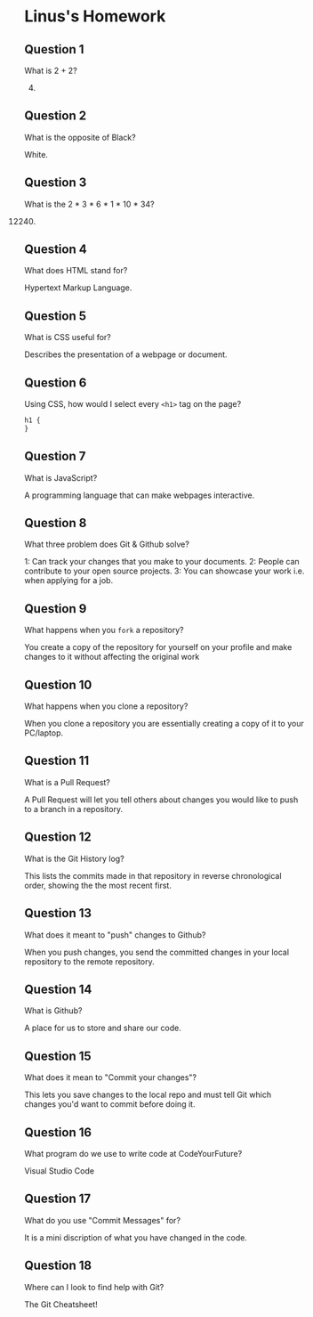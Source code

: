 # Linus's Homework

## Question 1

What is 2 + 2?

4.

## Question 2

What is the opposite of Black?

White.

## Question 3

What is the  2 * 3 * 6 * 1 * 10 * 34?

12240.

## Question 4 

What does HTML stand for?

Hypertext Markup Language.

## Question 5

What is CSS useful for?

Describes the presentation of a webpage or document.

## Question 6

Using CSS, how would I select every `<h1>` tag on the page?

```css
h1 {
}
```

## Question 7

What is JavaScript?

A programming language that can make webpages interactive.

## Question 8

What three problem does Git & Github solve?

1: Can track your changes that you make to your documents.
2: People can contribute to your open source projects.
3: You can showcase your work i.e. when applying for a job.

## Question 9

What happens when you `fork` a repository?

You create a copy of the repository for yourself on your profile and make changes to it without affecting the original work

## Question 10 

What happens when you clone a repository?

When you clone a repository you are essentially creating a copy of it to your PC/laptop.

## Question 11

What is a Pull Request?

A Pull Request will let you tell others about changes you would like to push to a branch in a repository.

## Question 12

What is the Git History log?

This lists the commits made in that repository in reverse chronological order, showing the the most recent first.

## Question 13

What does it meant to "push" changes to Github?

When you push changes, you send the committed changes in your local repository to the remote repository.

## Question 14

What is Github?

A place for us to store and share our code.

## Question 15

What does it mean to "Commit your changes"?

This lets you save changes to the local repo and must tell Git which changes you'd want to commit before doing it.

## Question 16

What program do we use to write code at CodeYourFuture?

Visual Studio Code

## Question 17

What do you use "Commit Messages" for?

It is a mini discription of what you have changed in the code.

## Question 18

Where can I look to find help with Git?

The Git Cheatsheet!
